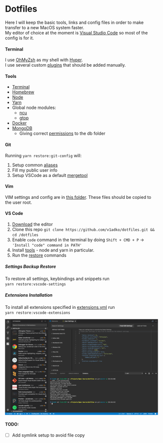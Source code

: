 # Dotfiles

Here I will keep the basic tools, links and config files in order to make transfer to a new MacOS system faster.  
My editor of choice at the moment is [Visual Studio Code](#vs-code) so most of the config is for it.

#### Terminal

I use [OhMyZsh](https://github.com/robbyrussell/oh-my-zsh#basic-installation) as my shell with [Hyper](https://hyper.is/).  
I use several custom [plugins](/hyper/hyper.js) that should be added manually.

#### Tools
- [Terminal](#terminal)
- [Homebrew](https://brew.sh/index.html)
- [Node](https://nodejs.org/en/)
- [Yarn](https://yarnpkg.com/en/docs/install)
- Global node modules:
  - [ncu](https://www.npmjs.com/package/npm-check-updates)
  - [gtop](https://www.npmjs.com/package/gtop)
- [Docker](https://docs.docker.com/docker-for-mac/install/#download-docker-for-mac)
- [MongoDB](https://docs.mongodb.com/manual/tutorial/install-mongodb-on-os-x/#install-mongodb-community-edition-with-homebrew)
  - Giving correct [permissions](https://stackoverflow.com/a/29003511) to the db folder

#### Git

Running `yarn restore:git-config` will:
1) Setup common [aliases](https://git-scm.com/book/tr/v2/Git-Basics-Git-Aliases)
2) Fill my public user info
3) Setup VSCode as a default [mergetool](https://stackoverflow.com/a/44549734)

#### Vim
VIM settings and config are in [this folder](/vim).
These files should be copied to the user root.

#### VS Code

1) [Download](https://github.com/Microsoft/vscode) the editor
2) Clone this repo
  `git clone https://github.com/v1adko/dotfiles.git && cd /dotfiles`
3) Enable `code` command in the terminal by doing `Shift + CMD + P` -> `'Install "code" command in PATH'`  
4) Install [tools](#tools) - node and yarn in particular.
5) Run the [restore](#settings-backup-restore) commands

##### Settings Backup Restore

To restore all settings, keybindings and snippets run  
`yarn restore:vscode-settings`

##### Extensions Installation
To install all extensions specified in [extensions.yml](./vscode/extensions.yml) run  
`yarn restore:vscode-extensions`

<img alt="VS Code Extensions" src="./img/vscode.png" width="900px">

#### TODO:
- [ ] Add symlink setup to avoid file copy
